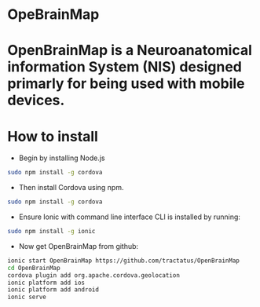 # OpeBrainMap
OpenBrainMap is a Neuroanatomical information System (NIS) designed primarly for being used with mobile devices.
========================
# How to install

- Begin by installing Node.js
```sh
sudo npm install -g cordova
```
- Then install Cordova using npm.
```sh
sudo npm install -g cordova
```

- Ensure Ionic with command line interface CLI is installed by running:
```sh
sudo npm install -g ionic
```

- Now get OpenBrainMap from github:
```sh
ionic start OpenBrainMap https://github.com/tractatus/OpenBrainMap
cd OpenBrainMap
cordova plugin add org.apache.cordova.geolocation
ionic platform add ios
ionic platform add android
ionic serve
```

 
